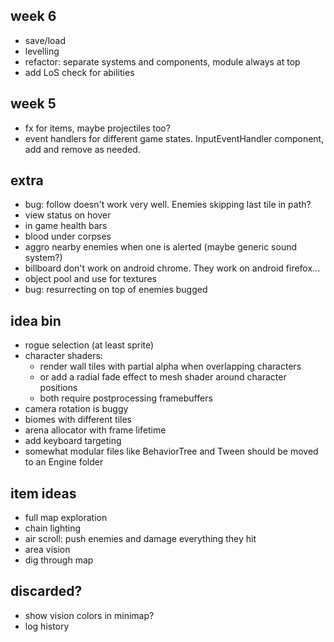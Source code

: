 ## week 6
- save/load
- levelling
- refactor: separate systems and components, module always at top
- add LoS check for abilities

## week 5
- fx for items, maybe projectiles too?
- event handlers for different game states. InputEventHandler component, add and remove as needed.

## extra
- bug: follow doesn't work very well. Enemies skipping last tile in path?
- view status on hover
- in game health bars
- blood under corpses
- aggro nearby enemies when one is alerted (maybe generic sound system?)
- billboard don't work on android chrome. They work on android firefox...
- object pool and use for textures
- bug: resurrecting on top of enemies bugged

## idea bin
- rogue selection (at least sprite)
- character shaders:
  - render wall tiles with partial alpha when overlapping characters
  - or add a radial fade effect to mesh shader around character positions
  - both require postprocessing framebuffers
- camera rotation is buggy
- biomes with different tiles
- arena allocator with frame lifetime
- add keyboard targeting
- somewhat modular files like BehaviorTree and Tween should be moved to an Engine folder

## item ideas
- full map exploration
- chain lighting
- air scroll: push enemies and damage everything they hit
- area vision
- dig through map

## discarded?
- show vision colors in minimap?
- log history

